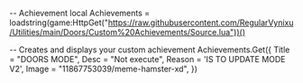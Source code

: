 -- Achievement
local Achievements = loadstring(game:HttpGet("https://raw.githubusercontent.com/RegularVynixu/Utilities/main/Doors/Custom%20Achievements/Source.lua"))()

-- Creates and displays your custom achievement
Achievements.Get({
    Title = "DOORS MODE",
    Desc = "Not execute",
    Reason = 'IS TO UPDATE MODE V2',
    Image = "11867753039/meme-hamster-xd",
})

